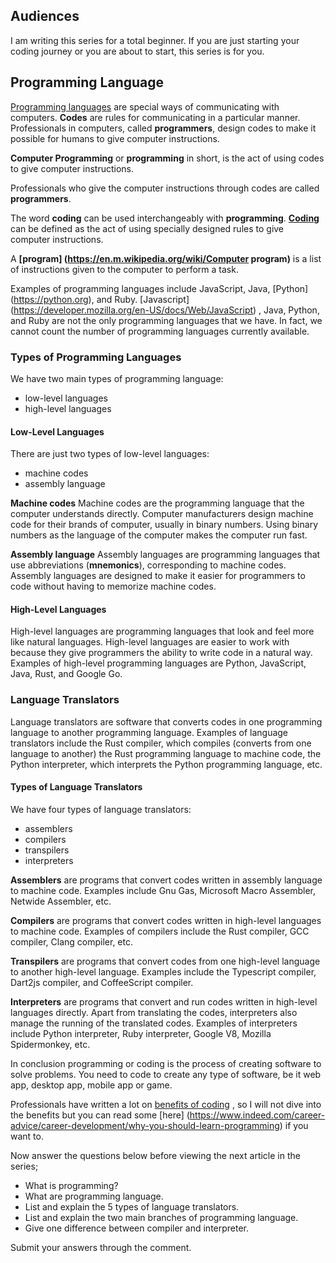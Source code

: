 ## Audiences 
I am writing this series for a total beginner. If you are just starting your coding journey or you are about to start, this series is for you. 

## Programming Language

[Programming languages](https://en.m.wikipedia.org/wiki/Programming_language) are special ways of communicating with computers. **Codes** are rules for communicating in a particular manner. Professionals in computers, called **programmers**, design codes to make it possible for humans to give computer instructions.

**Computer Programming** or **programming** in short, is the act of using codes to give computer instructions.

Professionals who give the computer instructions through codes are called **programmers**.

The word **coding** can be used interchangeably with **programming**. **[Coding](https://en.m.wikipedia.org/wiki/Computer_programming)** can be defined as the act of using specially designed rules to give computer instructions.

A **[program] (https://en.m.wikipedia.org/wiki/Computer program)** is a list of instructions given to the computer to perform a task.

Examples of programming languages include JavaScript, Java, [Python] (https://python.org), and Ruby. [Javascript] (https://developer.mozilla.org/en-US/docs/Web/JavaScript) , Java, Python, and Ruby are not the only programming languages that we have. In fact, we cannot count the number of programming languages currently available.

### Types of Programming Languages

We have two main types of programming language:
  + low-level languages
  + high-level languages

#### Low-Level Languages

There are just two types of low-level languages:
  + machine codes
  + assembly language

**Machine codes** Machine codes are the programming language that the computer understands directly. Computer manufacturers design machine code for their brands of computer, usually in binary numbers. Using binary numbers as the language of the computer makes the computer run fast.

**Assembly language** Assembly languages are programming languages that use abbreviations (**mnemonics**), corresponding to machine codes. Assembly languages are designed to make it easier for programmers to code without having to memorize machine codes.

#### High-Level Languages

High-level languages are programming languages that look and feel more like natural languages. High-level languages are easier to work with because they give programmers the ability to write code in a natural way. Examples of high-level programming languages are Python, JavaScript, Java, Rust, and Google Go.

### Language Translators

Language translators are software that converts codes in one programming language to another programming language. Examples of language translators include the Rust compiler, which compiles (converts from one language to another) the Rust programming language to machine code, the Python interpreter, which interprets the Python programming language, etc.

#### Types of Language Translators

We have four types of language translators:
  + assemblers
  + compilers
  + transpilers
  + interpreters

**Assemblers** are programs that convert codes written in assembly language to machine code. Examples include Gnu Gas, Microsoft Macro Assembler, Netwide Assembler, etc.

**Compilers** are programs that convert codes written in high-level languages to machine code. Examples of compilers include the Rust compiler, GCC compiler, Clang compiler, etc.

**Transpilers** are programs that convert codes from one high-level language to another high-level language. Examples include the Typescript compiler, Dart2js compiler, and CoffeeScript compiler.

**Interpreters** are programs that convert and run codes written in high-level languages directly. Apart from translating the codes, interpreters also manage the running of the translated codes. Examples of interpreters include Python interpreter, Ruby interpreter, Google V8, Mozilla Spidermonkey, etc.

In conclusion programming or coding is the process of creating software to solve problems. You need to code to create any type of software, be it web app, desktop app, mobile app or game.

Professionals have written a lot on [benefits of coding](https://digitalskillsglobal.com/blog/10-reasons-why-coding-skills-are-vital-for-organisations-worldwide) , so I will not dive into the benefits but you can read some [here] (https://www.indeed.com/career-advice/career-development/why-you-should-learn-programming) if you want to.

Now answer the questions below before viewing the next article in the series;
  + What is programming?
  + What are programming language. 
  + List and explain the 5 types of language translators. 
  + List and explain the two main branches of programming language. 
  + Give one difference between compiler and interpreter.

Submit your answers through the comment. 

